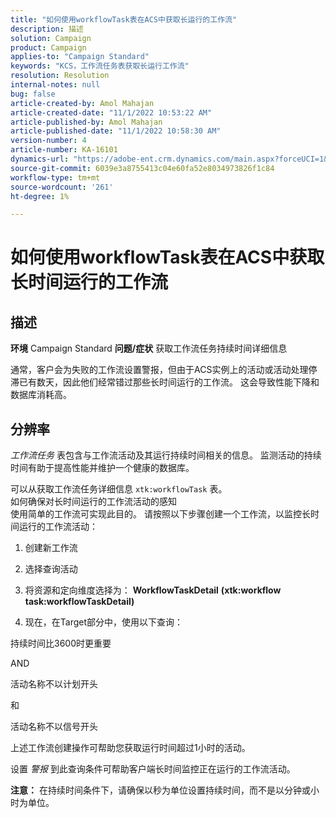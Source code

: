 ```yaml
---
title: "如何使用workflowTask表在ACS中获取长运行的工作流"
description: 描述
solution: Campaign
product: Campaign
applies-to: "Campaign Standard"
keywords: "KCS，工作流任务表获取长运行工作流"
resolution: Resolution
internal-notes: null
bug: false
article-created-by: Amol Mahajan
article-created-date: "11/1/2022 10:53:22 AM"
article-published-by: Amol Mahajan
article-published-date: "11/1/2022 10:58:30 AM"
version-number: 4
article-number: KA-16101
dynamics-url: "https://adobe-ent.crm.dynamics.com/main.aspx?forceUCI=1&pagetype=entityrecord&etn=knowledgearticle&id=502e5362-d359-ed11-9561-6045bd006a22"
source-git-commit: 6039e3a8755413c04e60fa52e8034973826f1c84
workflow-type: tm+mt
source-wordcount: '261'
ht-degree: 1%

---
```


# 如何使用workflowTask表在ACS中获取长时间运行的工作流

## 描述

<b>环境</b>
Campaign Standard
<b>问题/症状</b>
获取工作流任务持续时间详细信息

通常，客户会为失败的工作流设置警报，但由于ACS实例上的活动或活动处理停滞已有数天，因此他们经常错过那些长时间运行的工作流。 这会导致性能下降和数据库消耗高。


## 分辨率


*工作流任务* 表包含与工作流活动及其运行持续时间相关的信息。 监测活动的持续时间有助于提高性能并维护一个健康的数据库。

可以从获取工作流任务详细信息 `xtk:workflowTask` 表。
<br>如何确保对长时间运行的工作流活动的感知<br>
使用简单的工作流可实现此目的。 请按照以下步骤创建一个工作流，以监控长时间运行的工作流活动：

1. 创建新工作流

2. 选择查询活动

3. 将资源和定向维度选择为： <b>WorkflowTaskDetail</b> <b>(xtk:workflow task:workflowTaskDetail)</b>

4. 现在，在Target部分中，使用以下查询：

持续时间比3600时更重要

AND

活动名称不以计划开头

和

活动名称不以信号开头



上述工作流创建操作可帮助您获取运行时间超过1小时的活动。

设置 *警报* 到此查询条件可帮助客户端长时间监控正在运行的工作流活动。

<b>注意：</b> 在持续时间条件下，请确保以秒为单位设置持续时间，而不是以分钟或小时为单位。
